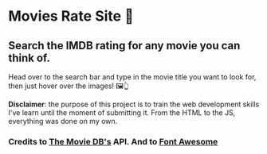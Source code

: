 # Movies Rate Site 🎥

## Search the IMDB rating for any movie you can think of.

Head over to the search bar and type in the movie title you want to look for, then just hover over the images! 🖼👆

**Disclaimer**: the purpose of this project is to train the web development skills I've learn until the moment of submitting it. From the HTML to the JS, everything was done on my own.

### Credits to [The Movie DB's](https://themoviedb.org/) API. And to [Font Awesome](https://fontawesome.com/)
